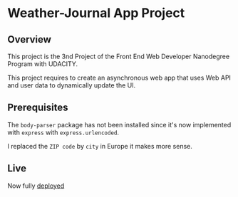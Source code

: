 # Weather-Journal App Project

## Overview

This project is the 3nd Project of the Front End Web Developer Nanodegree Program with UDACITY.

This project requires to create an asynchronous web app that uses Web API and user data to dynamically update the UI.

## Prerequisites

The `body-parser` package has not been installed since it's now implemented with `express` with `express.urlencoded`.

I replaced the `ZIP code` by `city` in Europe it makes more sense.

## Live

Now fully [deployed](https://murmuring-mesa-08890.herokuapp.com/)
